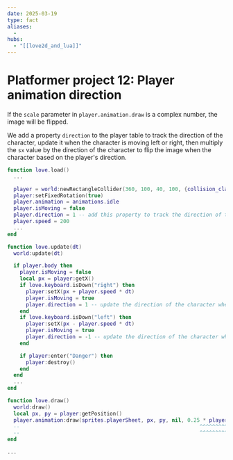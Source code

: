 ```yaml
---
date: 2025-03-19
type: fact
aliases:
  -
hubs:
  - "[[love2d_and_lua]]"
---
```


# Platformer project 12: Player animation direction

If the `scale` parameter in `player.animation.draw` is a complex number, the image will be flipped.

We add a property `direction` to the player table to track the direction of the character, update it when the character is moving left or right, then multiply the `sx` value by the direction of the character to flip the image when the character based on the player's direction.

```lua
function love.load()
  ...

  player = world:newRectangleCollider(360, 100, 40, 100, {collision_class = "Player"})
  player:setFixedRotation(true)
  player.animation = animations.idle
  player.isMoving = false
  player.direction = 1 -- add this property to track the direction of the character, 1 is right, -1 is left
  player.speed = 200
  ...
end

function love.update(dt)
  world:update(dt)

  if player.body then
    player.isMoving = false
    local px = player:getX()
    if love.keyboard.isDown("right") then
      player:setX(px + player.speed * dt)
      player.isMoving = true
      player.direction = 1 -- update the direction of the character when moving right
    end
    if love.keyboard.isDown("left") then
      player:setX(px - player.speed * dt)
      player.isMoving = true
      player.direction = -1 -- update the direction of the character when moving left
    end

    if player:enter("Danger") then
      player:destroy()
    end
  end
  ...
end

function love.draw()
  world:draw()
  local px, py = player:getPosition()
  player.animation:draw(sprites.playerSheet, px, py, nil, 0.25 * player.direction, 0.25, 130, 300)
  --                                                          ^^^^^^^^^^^^^^^^^^^  ^^^^ if sy is nil, it'll inherit the sx value, but we don't want the animation to be flipped vertically, so we set it to 0.25 instead of nil
  --                                                          ^^^^^^^^^^^^^^^^^^^ multiply the sx value by the direction of the character, so the image will be flipped when the character is moving left
end

...

```

